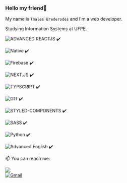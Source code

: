 ### Hello my friend👋
My name is `Thales Brederodes` and I'm a web developer.

Studying Information Systems at UFPE.

    

![ADVANCED REACTJS](https://img.shields.io/badge/-Advanced%20ReactJS-black?logo=react&logoColor=61DAFB&logoWidth=50&style=for-the-badge) ✔️  

![Native](https://img.shields.io/badge/-REACT%20NATIVE-black?logo=react&logoColor=61DAFB&logoWidth=50&style=for-the-badge) ✔️  


![Firebase](https://img.shields.io/badge/-FIREBASE-FFF?logo=firebase&logoColor=FFCA28&logoWidth=50&style=for-the-badge) ✔️  


![NEXT.JS](https://img.shields.io/badge/-Next.JS-000000?logo=next.js&logoColor=white&logoWidth=50&style=for-the-badge) ✔️  

![TYPSCRIPT](https://img.shields.io/badge/-Typescript-3178C6?logo=typescript&logoColor=white&logoWidth=50&style=for-the-badge) ✔️  

![GIT](https://img.shields.io/badge/-Git-F05032?logo=git&logoColor=white&logoWidth=50&style=for-the-badge) ✔️  

![STYLED-COMPONENTS](https://img.shields.io/badge/-Styled%20Components-DB7093?logo=styled-components&logoColor=white&logoWidth=50&style=for-the-badge) ✔️  

![SASS](https://img.shields.io/badge/-Sass-CC6699?logo=Sass&logoColor=white&logoWidth=50&style=for-the-badge) ✔️  

![Python](https://img.shields.io/badge/-Python-3776AB?logo=python&logoColor=white&logoWidth=50&style=for-the-badge) ✔️  

![Advanced English](https://img.shields.io/badge/-Advanced%20English-00C7B7?&logoWidth=5&style=for-the-badge) ✔️  



📫 You can reach me:

<a href="https://www.linkedin.com/in/thalesbmc/" alt="Linkedin" target="_blank">
    <img src="https://img.shields.io/badge/LinkedIn-0077B5?style=for-the-badge&logo=linkedin&logoColor=white&logoWidth=80&style=for-the-badge" />
</a>

<br/>

 <a href="mailto:thalesbmc@gmail.com" alt="Gmail" target="_blank">
   <img alt="Gmail" src="https://img.shields.io/badge/Gmail-D14836?style=for-the-badge&logo=gmail&logoColor=white&logoWidth=90&style=for-the-badge" />
</a>


<!--
**ThalesBMC/ThalesBMC** is a ✨ _special_ ✨ repository because its `README.md` (this file) appears on your GitHub profile.

Here are some ideas to get you started:

- 🔭 I’m currently working on ...
- 🌱 I’m currently learning ...
- 👯 I’m looking to collaborate on ...
- 🤔 I’m looking for help with ...
- 💬 Ask me about ...
- 📫 How to reach me: ...
- 😄 Pronouns: ...
- ⚡ Fun fact: ...
-->
